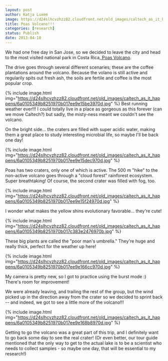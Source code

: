 ```yaml
---
layout: post
author: Katja Luxem
image: https://d24slhcvzhzz82.cloudfront.net/old_images/caltech_as_it_happens/6a0105349b8251970b017ee9e159f0970d.jpg
title: Poas Volcano!!!  
categories: [research]
status: Publish
date: 2013-04-10
---
```



We had one free day in San Jose, so we decided to leave the city and head to the most visited national park in Costa Rica,<a href="https://en.wikipedia.org/wiki/Po%C3%A1s_Volcano_National_Park" target="_self" title="Poas Volcano"> Poas Volcano</a>. 

The drive goes through several different scenaries; these are the coffee plantations around the volcano. Because the volano is still active and regularily spits out fresh ash, the soils are fertile and coffee is the most popular crop. 


{% include image.html img="https://d24slhcvzhzz82.cloudfront.net/old_images/caltech_as_it_happens/6a0105349b8251970b017ee9e15be3970d.jpg" %}
Best running weather ever!!! I could totally live in a place as gorgeous as this forever (can we move Caltech?) but sadly, the misty-ness meant we couldn't see the volcano. 

On the bright side... the craters are filled with super acidic water, making them a great place to study interesting microbial life, so maybe I'll be back one day!


{% include image.html img="https://d24slhcvzhzz82.cloudfront.net/old_images/caltech_as_it_happens/6a0105349b8251970b017ee9e15dec970d.jpg" %}

Poas has two craters, only one of which is active. The 500 m "hike" to the non-active volcano goes through a "cloud forest" rainforest ecosystem. Super breathtaking! Of course, the second crater was filled with fog, too. 


{% include image.html img="https://d24slhcvzhzz82.cloudfront.net/old_images/caltech_as_it_happens/6a0105349b8251970b017ee9e15f24970d.jpg" %}

I wonder what makes the yellow shins evolutionary favorable... they're cute!


{% include image.html img="https://d24slhcvzhzz82.cloudfront.net/old_images/caltech_as_it_happens/6a0105349b8251970b017c383e2476970b.jpg" %}

These big plants are called the "poor man's umbrella." They're huge and really thick, perfect for the weather up here! 


{% include image.html img="https://d24slhcvzhzz82.cloudfront.net/old_images/caltech_as_it_happens/6a0105349b8251970b017ee9e166cc970d.jpg" %}

My camera is pretty new, so I got to practice using the burst mode :) There's room for improvement! 

We were already leaving, and trailing the rest of the group, but the wind picked up in the direction away from the crater so we decided to sprint back -- and indeed, we got to see a little more of the volcano!!!


{% include image.html img="https://d24slhcvzhzz82.cloudfront.net/old_images/caltech_as_it_happens/6a0105349b8251970b017ee9e168b8970d.jpg" %}

Getting to go the volcano was a great part of this trip, and I definitely want to go back some day to see the real crater! (Or even better, our tour guide mentioned that the only way to get to the actual lake is to be a scientist who needs to collect samples - so maybe one day, that will be essential to my research!)


